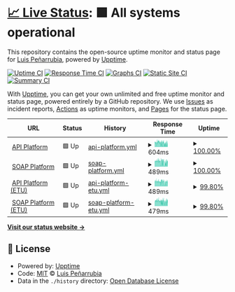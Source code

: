 # [📈 Live Status](https://luispenarrubia.github.io/upptime): <!--live status--> **🟩 All systems operational**

This repository contains the open-source uptime monitor and status page for [Luis Peñarrubia](https://luispenarrubia.github.io/upptime), powered by [Upptime](https://github.com/upptime/upptime).

[![Uptime CI](https://github.com/luispenarrubia/upptime/workflows/Uptime%20CI/badge.svg)](https://github.com/luispenarrubia/upptime/actions?query=workflow%3A%22Uptime+CI%22)
[![Response Time CI](https://github.com/luispenarrubia/upptime/workflows/Response%20Time%20CI/badge.svg)](https://github.com/luispenarrubia/upptime/actions?query=workflow%3A%22Response+Time+CI%22)
[![Graphs CI](https://github.com/luispenarrubia/upptime/workflows/Graphs%20CI/badge.svg)](https://github.com/luispenarrubia/upptime/actions?query=workflow%3A%22Graphs+CI%22)
[![Static Site CI](https://github.com/luispenarrubia/upptime/workflows/Static%20Site%20CI/badge.svg)](https://github.com/luispenarrubia/upptime/actions?query=workflow%3A%22Static+Site+CI%22)
[![Summary CI](https://github.com/luispenarrubia/upptime/workflows/Summary%20CI/badge.svg)](https://github.com/luispenarrubia/upptime/actions?query=workflow%3A%22Summary+CI%22)

With [Upptime](https://upptime.js.org), you can get your own unlimited and free uptime monitor and status page, powered entirely by a GitHub repository. We use [Issues](https://github.com/luispenarrubia/upptime/issues) as incident reports, [Actions](https://github.com/luispenarrubia/upptime/actions) as uptime monitors, and [Pages](https://luispenarrubia.github.io/upptime) for the status page.

<!--start: status pages-->
<!-- This summary is generated by Upptime (https://github.com/upptime/upptime) -->
<!-- Do not edit this manually, your changes will be overwritten -->
<!-- prettier-ignore -->
| URL | Status | History | Response Time | Uptime |
| --- | ------ | ------- | ------------- | ------ |
| <img alt="" src="https://icons.duckduckgo.com/ip3/api.six-group.com.ico" height="13"> [API Platform](https://api.six-group.com/healthcheck) | 🟩 Up | [api-platform.yml](https://github.com/luispenarrubia/upptime/commits/HEAD/history/api-platform.yml) | <details><summary><img alt="Response time graph" src="./graphs/api-platform/response-time-week.png" height="20"> 604ms</summary><br><a href="https://luispenarrubia.github.io/upptime/history/api-platform"><img alt="Response time 825" src="https://img.shields.io/endpoint?url=https%3A%2F%2Fraw.githubusercontent.com%2Fluispenarrubia%2Fupptime%2FHEAD%2Fapi%2Fapi-platform%2Fresponse-time.json"></a><br><a href="https://luispenarrubia.github.io/upptime/history/api-platform"><img alt="24-hour response time 431" src="https://img.shields.io/endpoint?url=https%3A%2F%2Fraw.githubusercontent.com%2Fluispenarrubia%2Fupptime%2FHEAD%2Fapi%2Fapi-platform%2Fresponse-time-day.json"></a><br><a href="https://luispenarrubia.github.io/upptime/history/api-platform"><img alt="7-day response time 604" src="https://img.shields.io/endpoint?url=https%3A%2F%2Fraw.githubusercontent.com%2Fluispenarrubia%2Fupptime%2FHEAD%2Fapi%2Fapi-platform%2Fresponse-time-week.json"></a><br><a href="https://luispenarrubia.github.io/upptime/history/api-platform"><img alt="30-day response time 818" src="https://img.shields.io/endpoint?url=https%3A%2F%2Fraw.githubusercontent.com%2Fluispenarrubia%2Fupptime%2FHEAD%2Fapi%2Fapi-platform%2Fresponse-time-month.json"></a><br><a href="https://luispenarrubia.github.io/upptime/history/api-platform"><img alt="1-year response time 825" src="https://img.shields.io/endpoint?url=https%3A%2F%2Fraw.githubusercontent.com%2Fluispenarrubia%2Fupptime%2FHEAD%2Fapi%2Fapi-platform%2Fresponse-time-year.json"></a></details> | <details><summary><a href="https://luispenarrubia.github.io/upptime/history/api-platform">100.00%</a></summary><a href="https://luispenarrubia.github.io/upptime/history/api-platform"><img alt="All-time uptime 99.96%" src="https://img.shields.io/endpoint?url=https%3A%2F%2Fraw.githubusercontent.com%2Fluispenarrubia%2Fupptime%2FHEAD%2Fapi%2Fapi-platform%2Fuptime.json"></a><br><a href="https://luispenarrubia.github.io/upptime/history/api-platform"><img alt="24-hour uptime 100.00%" src="https://img.shields.io/endpoint?url=https%3A%2F%2Fraw.githubusercontent.com%2Fluispenarrubia%2Fupptime%2FHEAD%2Fapi%2Fapi-platform%2Fuptime-day.json"></a><br><a href="https://luispenarrubia.github.io/upptime/history/api-platform"><img alt="7-day uptime 100.00%" src="https://img.shields.io/endpoint?url=https%3A%2F%2Fraw.githubusercontent.com%2Fluispenarrubia%2Fupptime%2FHEAD%2Fapi%2Fapi-platform%2Fuptime-week.json"></a><br><a href="https://luispenarrubia.github.io/upptime/history/api-platform"><img alt="30-day uptime 99.66%" src="https://img.shields.io/endpoint?url=https%3A%2F%2Fraw.githubusercontent.com%2Fluispenarrubia%2Fupptime%2FHEAD%2Fapi%2Fapi-platform%2Fuptime-month.json"></a><br><a href="https://luispenarrubia.github.io/upptime/history/api-platform"><img alt="1-year uptime 99.96%" src="https://img.shields.io/endpoint?url=https%3A%2F%2Fraw.githubusercontent.com%2Fluispenarrubia%2Fupptime%2FHEAD%2Fapi%2Fapi-platform%2Fuptime-year.json"></a></details>
| <img alt="" src="https://icons.duckduckgo.com/ip3/soap.six-group.com.ico" height="13"> [SOAP Platform](https://soap.six-group.com/healthcheck) | 🟩 Up | [soap-platform.yml](https://github.com/luispenarrubia/upptime/commits/HEAD/history/soap-platform.yml) | <details><summary><img alt="Response time graph" src="./graphs/soap-platform/response-time-week.png" height="20"> 489ms</summary><br><a href="https://luispenarrubia.github.io/upptime/history/soap-platform"><img alt="Response time 624" src="https://img.shields.io/endpoint?url=https%3A%2F%2Fraw.githubusercontent.com%2Fluispenarrubia%2Fupptime%2FHEAD%2Fapi%2Fsoap-platform%2Fresponse-time.json"></a><br><a href="https://luispenarrubia.github.io/upptime/history/soap-platform"><img alt="24-hour response time 437" src="https://img.shields.io/endpoint?url=https%3A%2F%2Fraw.githubusercontent.com%2Fluispenarrubia%2Fupptime%2FHEAD%2Fapi%2Fsoap-platform%2Fresponse-time-day.json"></a><br><a href="https://luispenarrubia.github.io/upptime/history/soap-platform"><img alt="7-day response time 489" src="https://img.shields.io/endpoint?url=https%3A%2F%2Fraw.githubusercontent.com%2Fluispenarrubia%2Fupptime%2FHEAD%2Fapi%2Fsoap-platform%2Fresponse-time-week.json"></a><br><a href="https://luispenarrubia.github.io/upptime/history/soap-platform"><img alt="30-day response time 761" src="https://img.shields.io/endpoint?url=https%3A%2F%2Fraw.githubusercontent.com%2Fluispenarrubia%2Fupptime%2FHEAD%2Fapi%2Fsoap-platform%2Fresponse-time-month.json"></a><br><a href="https://luispenarrubia.github.io/upptime/history/soap-platform"><img alt="1-year response time 624" src="https://img.shields.io/endpoint?url=https%3A%2F%2Fraw.githubusercontent.com%2Fluispenarrubia%2Fupptime%2FHEAD%2Fapi%2Fsoap-platform%2Fresponse-time-year.json"></a></details> | <details><summary><a href="https://luispenarrubia.github.io/upptime/history/soap-platform">100.00%</a></summary><a href="https://luispenarrubia.github.io/upptime/history/soap-platform"><img alt="All-time uptime 99.96%" src="https://img.shields.io/endpoint?url=https%3A%2F%2Fraw.githubusercontent.com%2Fluispenarrubia%2Fupptime%2FHEAD%2Fapi%2Fsoap-platform%2Fuptime.json"></a><br><a href="https://luispenarrubia.github.io/upptime/history/soap-platform"><img alt="24-hour uptime 100.00%" src="https://img.shields.io/endpoint?url=https%3A%2F%2Fraw.githubusercontent.com%2Fluispenarrubia%2Fupptime%2FHEAD%2Fapi%2Fsoap-platform%2Fuptime-day.json"></a><br><a href="https://luispenarrubia.github.io/upptime/history/soap-platform"><img alt="7-day uptime 100.00%" src="https://img.shields.io/endpoint?url=https%3A%2F%2Fraw.githubusercontent.com%2Fluispenarrubia%2Fupptime%2FHEAD%2Fapi%2Fsoap-platform%2Fuptime-week.json"></a><br><a href="https://luispenarrubia.github.io/upptime/history/soap-platform"><img alt="30-day uptime 99.62%" src="https://img.shields.io/endpoint?url=https%3A%2F%2Fraw.githubusercontent.com%2Fluispenarrubia%2Fupptime%2FHEAD%2Fapi%2Fsoap-platform%2Fuptime-month.json"></a><br><a href="https://luispenarrubia.github.io/upptime/history/soap-platform"><img alt="1-year uptime 99.96%" src="https://img.shields.io/endpoint?url=https%3A%2F%2Fraw.githubusercontent.com%2Fluispenarrubia%2Fupptime%2FHEAD%2Fapi%2Fsoap-platform%2Fuptime-year.json"></a></details>
| <img alt="" src="https://icons.duckduckgo.com/ip3/api-etu.six-group.com.ico" height="13"> [API Platform (ETU)](https://api-etu.six-group.com/healthcheck) | 🟩 Up | [api-platform-etu.yml](https://github.com/luispenarrubia/upptime/commits/HEAD/history/api-platform-etu.yml) | <details><summary><img alt="Response time graph" src="./graphs/api-platform-etu/response-time-week.png" height="20"> 489ms</summary><br><a href="https://luispenarrubia.github.io/upptime/history/api-platform-etu"><img alt="Response time 597" src="https://img.shields.io/endpoint?url=https%3A%2F%2Fraw.githubusercontent.com%2Fluispenarrubia%2Fupptime%2FHEAD%2Fapi%2Fapi-platform-etu%2Fresponse-time.json"></a><br><a href="https://luispenarrubia.github.io/upptime/history/api-platform-etu"><img alt="24-hour response time 467" src="https://img.shields.io/endpoint?url=https%3A%2F%2Fraw.githubusercontent.com%2Fluispenarrubia%2Fupptime%2FHEAD%2Fapi%2Fapi-platform-etu%2Fresponse-time-day.json"></a><br><a href="https://luispenarrubia.github.io/upptime/history/api-platform-etu"><img alt="7-day response time 489" src="https://img.shields.io/endpoint?url=https%3A%2F%2Fraw.githubusercontent.com%2Fluispenarrubia%2Fupptime%2FHEAD%2Fapi%2Fapi-platform-etu%2Fresponse-time-week.json"></a><br><a href="https://luispenarrubia.github.io/upptime/history/api-platform-etu"><img alt="30-day response time 551" src="https://img.shields.io/endpoint?url=https%3A%2F%2Fraw.githubusercontent.com%2Fluispenarrubia%2Fupptime%2FHEAD%2Fapi%2Fapi-platform-etu%2Fresponse-time-month.json"></a><br><a href="https://luispenarrubia.github.io/upptime/history/api-platform-etu"><img alt="1-year response time 597" src="https://img.shields.io/endpoint?url=https%3A%2F%2Fraw.githubusercontent.com%2Fluispenarrubia%2Fupptime%2FHEAD%2Fapi%2Fapi-platform-etu%2Fresponse-time-year.json"></a></details> | <details><summary><a href="https://luispenarrubia.github.io/upptime/history/api-platform-etu">99.80%</a></summary><a href="https://luispenarrubia.github.io/upptime/history/api-platform-etu"><img alt="All-time uptime 99.99%" src="https://img.shields.io/endpoint?url=https%3A%2F%2Fraw.githubusercontent.com%2Fluispenarrubia%2Fupptime%2FHEAD%2Fapi%2Fapi-platform-etu%2Fuptime.json"></a><br><a href="https://luispenarrubia.github.io/upptime/history/api-platform-etu"><img alt="24-hour uptime 100.00%" src="https://img.shields.io/endpoint?url=https%3A%2F%2Fraw.githubusercontent.com%2Fluispenarrubia%2Fupptime%2FHEAD%2Fapi%2Fapi-platform-etu%2Fuptime-day.json"></a><br><a href="https://luispenarrubia.github.io/upptime/history/api-platform-etu"><img alt="7-day uptime 99.80%" src="https://img.shields.io/endpoint?url=https%3A%2F%2Fraw.githubusercontent.com%2Fluispenarrubia%2Fupptime%2FHEAD%2Fapi%2Fapi-platform-etu%2Fuptime-week.json"></a><br><a href="https://luispenarrubia.github.io/upptime/history/api-platform-etu"><img alt="30-day uptime 99.95%" src="https://img.shields.io/endpoint?url=https%3A%2F%2Fraw.githubusercontent.com%2Fluispenarrubia%2Fupptime%2FHEAD%2Fapi%2Fapi-platform-etu%2Fuptime-month.json"></a><br><a href="https://luispenarrubia.github.io/upptime/history/api-platform-etu"><img alt="1-year uptime 99.99%" src="https://img.shields.io/endpoint?url=https%3A%2F%2Fraw.githubusercontent.com%2Fluispenarrubia%2Fupptime%2FHEAD%2Fapi%2Fapi-platform-etu%2Fuptime-year.json"></a></details>
| <img alt="" src="https://icons.duckduckgo.com/ip3/soap-etu.six-group.com.ico" height="13"> [SOAP Platform (ETU)](https://soap-etu.six-group.com/healthcheck) | 🟩 Up | [soap-platform-etu.yml](https://github.com/luispenarrubia/upptime/commits/HEAD/history/soap-platform-etu.yml) | <details><summary><img alt="Response time graph" src="./graphs/soap-platform-etu/response-time-week.png" height="20"> 479ms</summary><br><a href="https://luispenarrubia.github.io/upptime/history/soap-platform-etu"><img alt="Response time 587" src="https://img.shields.io/endpoint?url=https%3A%2F%2Fraw.githubusercontent.com%2Fluispenarrubia%2Fupptime%2FHEAD%2Fapi%2Fsoap-platform-etu%2Fresponse-time.json"></a><br><a href="https://luispenarrubia.github.io/upptime/history/soap-platform-etu"><img alt="24-hour response time 433" src="https://img.shields.io/endpoint?url=https%3A%2F%2Fraw.githubusercontent.com%2Fluispenarrubia%2Fupptime%2FHEAD%2Fapi%2Fsoap-platform-etu%2Fresponse-time-day.json"></a><br><a href="https://luispenarrubia.github.io/upptime/history/soap-platform-etu"><img alt="7-day response time 479" src="https://img.shields.io/endpoint?url=https%3A%2F%2Fraw.githubusercontent.com%2Fluispenarrubia%2Fupptime%2FHEAD%2Fapi%2Fsoap-platform-etu%2Fresponse-time-week.json"></a><br><a href="https://luispenarrubia.github.io/upptime/history/soap-platform-etu"><img alt="30-day response time 542" src="https://img.shields.io/endpoint?url=https%3A%2F%2Fraw.githubusercontent.com%2Fluispenarrubia%2Fupptime%2FHEAD%2Fapi%2Fsoap-platform-etu%2Fresponse-time-month.json"></a><br><a href="https://luispenarrubia.github.io/upptime/history/soap-platform-etu"><img alt="1-year response time 587" src="https://img.shields.io/endpoint?url=https%3A%2F%2Fraw.githubusercontent.com%2Fluispenarrubia%2Fupptime%2FHEAD%2Fapi%2Fsoap-platform-etu%2Fresponse-time-year.json"></a></details> | <details><summary><a href="https://luispenarrubia.github.io/upptime/history/soap-platform-etu">99.80%</a></summary><a href="https://luispenarrubia.github.io/upptime/history/soap-platform-etu"><img alt="All-time uptime 100.00%" src="https://img.shields.io/endpoint?url=https%3A%2F%2Fraw.githubusercontent.com%2Fluispenarrubia%2Fupptime%2FHEAD%2Fapi%2Fsoap-platform-etu%2Fuptime.json"></a><br><a href="https://luispenarrubia.github.io/upptime/history/soap-platform-etu"><img alt="24-hour uptime 100.00%" src="https://img.shields.io/endpoint?url=https%3A%2F%2Fraw.githubusercontent.com%2Fluispenarrubia%2Fupptime%2FHEAD%2Fapi%2Fsoap-platform-etu%2Fuptime-day.json"></a><br><a href="https://luispenarrubia.github.io/upptime/history/soap-platform-etu"><img alt="7-day uptime 99.80%" src="https://img.shields.io/endpoint?url=https%3A%2F%2Fraw.githubusercontent.com%2Fluispenarrubia%2Fupptime%2FHEAD%2Fapi%2Fsoap-platform-etu%2Fuptime-week.json"></a><br><a href="https://luispenarrubia.github.io/upptime/history/soap-platform-etu"><img alt="30-day uptime 99.95%" src="https://img.shields.io/endpoint?url=https%3A%2F%2Fraw.githubusercontent.com%2Fluispenarrubia%2Fupptime%2FHEAD%2Fapi%2Fsoap-platform-etu%2Fuptime-month.json"></a><br><a href="https://luispenarrubia.github.io/upptime/history/soap-platform-etu"><img alt="1-year uptime 100.00%" src="https://img.shields.io/endpoint?url=https%3A%2F%2Fraw.githubusercontent.com%2Fluispenarrubia%2Fupptime%2FHEAD%2Fapi%2Fsoap-platform-etu%2Fuptime-year.json"></a></details>

<!--end: status pages-->

[**Visit our status website →**](https://luispenarrubia.github.io/upptime)

## 📄 License

- Powered by: [Upptime](https://github.com/upptime/upptime)
- Code: [MIT](./LICENSE) © [Luis Peñarrubia](https://luispenarrubia.github.io/upptime)
- Data in the `./history` directory: [Open Database License](https://opendatacommons.org/licenses/odbl/1-0/)
